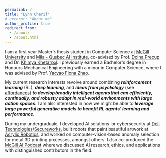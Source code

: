 ```yaml
---
permalink: /
title: "Lynn Cherif"
# excerpt: "About me"
author_profile: true
redirect_from: 
  - /about/
  - /about.html
---
```


I am a first year Master's thesis student in Computer Science at [McGill University](https://www.mcgill.ca) and [Mila - Quebec AI Institute](https://mila.quebec/en/), co-advised by Prof. [Doina Precup](https://cs.mcgill.ca/~dprecup/) and Dr. [Khimya Khetarpal](https://kkhetarpal.github.io/#research). I previously earned a Bachelor's degree in Honours Mechanical Engineering with a minor in Computer Science, where I was advised by Prof. [Yaoyao Fiona Zhao](https://www.mcgill.ca/mecheng/yaoyao-zhao). 

My current research interests revolve around combining **_reinforcement learning_** (RL), **_deep learning_**, and **_ideas from psychology_** (see [affordances](https://en.wikipedia.org/wiki/Affordance)) **_to develop broadly intelligent agents that can efficiently, continually, and robustly adapt in real-world environments with large action spaces_**. I am also interested in how we might be able to **_leverage large powerful generative models to benefit RL agents' learning and performance_**. 

During my undergraduate, I developed AI solutions for cybersecurity at [Dell Technologies](https://www.dell.com/en-ca)/[Secureworks](https://www.secureworks.com), built robots that paint beautiful artwork at [Acrylic Robotics](https://www.acrylicrobotics.ca), and worked on computer-vision-based anomaly selection for metal 3D printing processes, amongst others. I also co-produced the [McGill AI Podcast](https://www.buzzsprout.com/1832809) where we discussed AI research, ethics, and applications with distinguished contributors in the field. 
